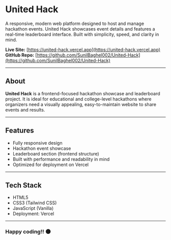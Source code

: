 # United Hack

A responsive, modern web platform designed to host and manage hackathon events. United Hack showcases event details and features a real-time leaderboard interface. Built with simplicity, speed, and clarity in mind.

**Live Site:** [https://united-hack.vercel.app](https://united-hack.vercel.app)  
**GitHub Repo:** [https://github.com/SunilBaghel002/United-Hack](https://github.com/SunilBaghel002/United-Hack)

---

## About

**United Hack** is a frontend-focused hackathon showcase and leaderboard project. It is ideal for educational and college-level hackathons where organizers need a visually appealing, easy-to-maintain website to share events and results.

---

## Features

- Fully responsive design
- Hackathon event showcase
- Leaderboard section (frontend structure)
- Built with performance and readability in mind
- Optimized for deployment on Vercel

---

## Tech Stack

- HTML5
- CSS3 (Tailwind CSS)
- JavaScript (Vanilla)
- Deployment: Vercel

---

### Happy coding!! 🌑

